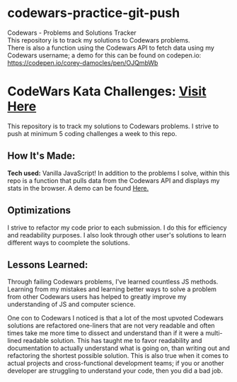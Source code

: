 # codewars-practice-git-push <br />
Codewars - Problems and Solutions Tracker  <br />
This repository is to track my solutions to Codewars problems.  <br />
There is also a function using the Codewars API to fetch data using my Codewars username; a demo for this can be found on codepen.io:  <br />
https://codepen.io/corey-damocles/pen/OJQmbWb


# CodeWars Kata Challenges: <a target="_blank" href="https://www.codewars.com/users/ubemacapuno">Visit Here</a> 

This repository is to track my solutions to Codewars problems. I strive to push at minimum 5 coding challenges a week to this repo. 

## How It's Made:

**Tech used:** Vanilla JavaScript! In addition to the problems I solve, within this repo is a function that pulls data from the Codewars API and displays my stats in the browser. A demo can be found <a target="_blank" href="https://coreydamocles-codewars.netlify.app"> Here.</a>

## Optimizations

I strive to refactor my code prior to each submission. I do this for efficiency and readability purposes. I also look through other user's solutions to learn different ways to coomplete the solutions.

## Lessons Learned:

Through failing Codewars problems, I've learned countless JS methods. Learning from my mistakes and learning better ways to solve a problem from other Codewars users has helped to greatly improve my understanding of JS and computer science.

One con to Codewars I noticed is that a lot of the most upvoted Codewars solutions are refactored one-liners that are not very readable and often times take me more time to dissect and understand than if it were a multi-lined readable solution. This has taught me to favor readability and documentation to actually understand what is going on, than writing out and refactoring the shortest possible solution. This is also true when it comes to actual projects and cross-functional development teams; if you or another developer are struggling to understand your code, then you did a bad job.
